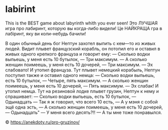 # labirint
This is the BEST game about labyrinth whith you ever seen!
Это ЛУЧШАЯ игра про лабиринт, которую вы когда-либо видели!
Це НАЙКРАЩА гра в лабіринт, яку ви коли-небудь бачили!


В один обычный день бог Нептун захотел выпить с кем—то из живых людей. 
Видит плывет французский корабль, он потопил его и оставил в живых одного крепкого француза и говорит ему: 
— Сколько водки выпьешь, у меня есть 10 бутылок, 
— Три максимум.
— А сколько женщин поимеешь, у меня есть 10 дочерей, 
— Три максимум.
— Эх слабовато!
И утопил француза. Тут плывет немецкий корабыль, Нептун поступил также и оставил одного немца: 
— Сколько водки выпьешь, есть 10 бутылок, 
— Четыре, пять максимум.
— А сколько женщин поимеешь, у меня есть 10 дочерей, 
— Пять максимум.
— Эх слабак!
И утопил немца. Тут на резиновой лодке плывет грузин, Нептун к нему и спрашивает: 
— Сколько водки выпьешь, есть 10 бутылок, 
— Одынадцать
— Так я ж говорил, что всего 10 есть, 
— А у мэня с собой эщё одна эсть, 
— А сколько женщин поимеешь, у меня есть 10 дочерей, 
— Одынадцать" 
— У меня всего десять?!! 
— А ты мне тоже понравылся.

© https://anekdoty.ru/pro-gruzinov/
